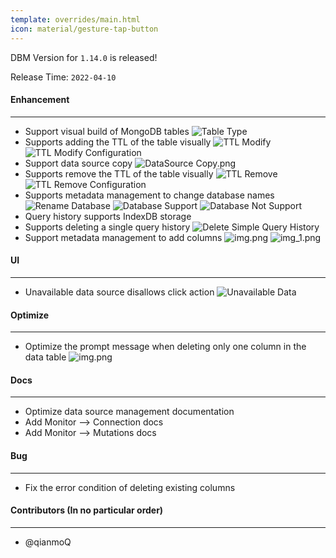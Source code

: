```yaml
---
template: overrides/main.html
icon: material/gesture-tap-button
---
```


DBM Version for `1.14.0` is released!

Release Time: `2022-04-10`

#### Enhancement

---

- Support visual build of MongoDB tables
![Table Type](../../assets/images/versions/1.14.0/table_type.png)
- Supports adding the TTL of the table visually
![TTL Modify](../../assets/images/versions/1.14.0/ttl_modify.png)
![TTL Modify Configuration](../../assets/images/versions/1.14.0/ttl_modify_configuration.png)
- Support data source copy
![DataSource Copy.png](../../assets/images/versions/1.14.0/datasource_copy.png)
- Supports remove the TTL of the table visually
![TTL Remove](../../assets/images/versions/1.14.0/ttl_remove.png)
![TTL Remove Configuration](../../assets/images/versions/1.14.0/ttl_remove_configuration.png)
- Supports metadata management to change database names
![Rename Database](../../assets/images/versions/1.14.0/rename_database.png)
![Database Support](../../assets/images/versions/1.14.0/support.png)
![Database Not Support](../../assets/images/versions/1.14.0/not_support.png)
- Query history supports IndexDB storage
- Supports deleting a single query history
![Delete Simple Query History](../../assets/images/versions/1.14.0/delete_simple_query_history.png)
- Support metadata management to add columns
![img.png](../../assets/images/versions/1.14.0/img.png)
![img_1.png](../../assets/images/versions/1.14.0/img_1.png)

#### UI

---

- Unavailable data source disallows click action
![Unavailable Data](../../assets/images/versions/1.14.0/unavailable.png)


#### Optimize

----

- Optimize the prompt message when deleting only one column in the data table
![img.png](../../assets/images/versions/1.14.0/img_2.png)

#### Docs

---

- Optimize data source management documentation
- Add Monitor --> Connection docs
- Add Monitor --> Mutations docs

#### Bug

---

- Fix the error condition of deleting existing columns

#### Contributors (In no particular order)

---

- @qianmoQ
